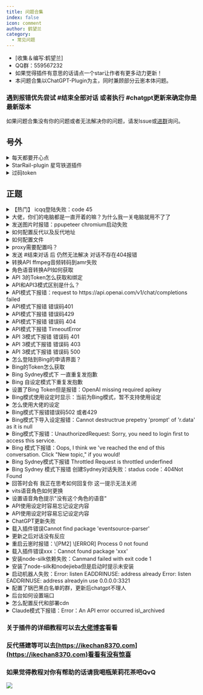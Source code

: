 ```yaml
---
title: 问题合集
index: false
icon: comment
author: 鹤望兰
category:
  - 常见问题
---
```


-   \[收集＆编写:鹤望兰]
-   QQ群：559567232
-   如果觉得插件有意思的话请点一个star让作者有更多动力更新！
- 本问题合集以ChatGPT-Plugin为主，同时兼顾部分云崽本体问题。
### 遇到报错优先尝试 #结束全部对话 或者执行 #chatgpt更新来确定你是最新版本
如果问题合集没有你的问题或者无法解决你的问题，请发Issue或[进群](http://qm.qq.com/cgi-bin/qm/qr?_wv=1027&k=W1o7KVZpZL0dzyHQH71W4JMF4Mgj0_rr&authKey=hcLg%2F6y5Fr4BUNNF2khPLRb2nwahfXWvE1lhHr%2FK%2FEDlGFUBweLQt%2F%2BXxoUuya8J&noverify=0&group_code=559567232)询问。

## 号外
<details> <summary>每天都要开心点</summary>

![](image/happy-1.jpg)

![](image/happy-2.jpg)

![](image/happy-3.jpg)

![](image/happy-4.png)

![](image/happy-5.jpg)

</details>


<details> 

<summary>
StarRail-plugin 星穹铁道插件
</summary>

Gitee：
```纯文本
https://gitee.com/hewang1an/StarRail-plugin
```
  Github：
```纯文本
https://github.com/hewang1an/StarRail-plugin
```
和ikechan8370一起写的插件，如果对你有帮助的话点个star吧！

QQ群：758447726 欢迎大佬们进群玩

</details>
<details>

<summary>
过码token
</summary>

[点此购买](https://afdian.net/item/cee6d21ca2d211eeb0a252540025c377)
支持[loveMys](https://github.com/babanbang/loveMys)和其他闭源插件。

</details>

## 正题



<details> 
<summary> 【热门】 icqq登陆失败：code 45</summary>

1. 若使用Miao崽+icqq，首先icqq更新到最新：`pnpm add -w icqq@latest`，在`config/config/bot.yaml`中配置`ver`和`sign_api_addr`，`ver`为版本号，需要和签名API配合，签名原仓库已删库，请参考其他第三方教程。注意签名API有冻结风险。

本项目提供一些自建API，使用前请浏览器访问以确保可用性，仅保证icqq可用，不保证时刻可用：

8.9.88：http://sign8988.yunzai.chat/sign?key=chatgpt-plugin
8.9.88：http://sign8990.yunzai.chat/sign?key=chatgpt-plugin
8.9.96：http://sign8996.yunzai.chat/sign?key=chatgpt-plugin
9.0.8：http://sign908.yunzai.chat/sign?key=chatgpt-plugin
9.0.15：http://sign915.yunzai.chat/sign?key=chatgpt-plugin （请确保你的icqq支持）

2. 其他方案：切换到chronocat或shamrock。\
chronocat已经有较多教程：\
   https://yunzai.icu/ \
   https://ikechan8370.com/archives/1697175065045 \
   https://blog.hanhanz.top/archives/801.html 

   [shamrock](https://github.com/whitechi73/OpenShamrock)参考官方教程即可，需要自己解决部署方式，安卓手机、模拟器等。



</details>

<details> 
<summary>
大佬，你们的电脑都是一直开着的嘛？为什么我一关电脑就用不了了
</summary>
> 可以挂服务器上，可以去阿里云白嫖七个月
</details>

<details> 
<summary>
发送图片时报错：ppupeteer chromium启动失败
</summary>


方法一：Yunzai目录里执行
```纯文本
pnpm add puppeteer@13.7.0 -w
```
方法二：Yunzai目录里先执行
```纯文本
pnpm install puppeteer@19.7.3 -w
```
再执行
```纯文本
node ./node_modules/puppeteer/install.js
```
等待进度条走完，再重启机器人就可以了

方法三：Yunzai目录里执行下列命令 记得复制完，很长
```纯文本
apt-get install ca-certificates fonts-liberation libasound2 libatk-bridge2.0-0 libatk1.0-0 libc6 libcairo2 libcups2 libdbus-1-3 libexpat1 libfontconfig1 libgbm1 libgcc1 libglib2.0-0 libgtk-3-0 libnspr4 libnss3 libpango-1.0-0 libpangocairo-1.0-0 libstdc++6 libx11-6 libx11-xcb1 libxcb1 libxcomposite1 libxcursor1 libxdamage1 libxext6 libxfixes3 libxi6 libxrandr2 libxrender1 libxss1 libxtst6 lsb-release wget xdg-utils libxkbcommon0 -y
```
</details>
<details> 
<summary>
如何配置反代以及反代地址
</summary>
首先进入锅巴插件 ，点击ChatGPT插件进行配置，将以下各对应Sydney反代地址(不是代理地址)填进你要用的模式

【API(openAiBaseUrl)】
```纯文本
https://openai-api.ikechan8370.com/v1
```
```纯文本
https://openai-api2.ikechan8370.com/v1
```
```纯文本
https://mondstadt.d201.eu.org/v1
```


【API3】
```纯文本
https://chatgpt.ikechan8370.com/backend-api/conversation
```
```纯文本
https://pimon.d201.cn/backend-api/conversation
```
【apiBaseUrl】
```纯文本
https://chatgpt.ikechan8370.com/backend-api
```
```纯文本
https://pimon.d201.cn/backend-api
```
【Bing】
```纯文本
https://bing.ikechan8370.com
```
```纯文本
https://666102.201666.xyz
```
```纯文本
https://bing.roki.best
```

</details>

<details> 
<summary>
如何配置文件
</summary>


推荐使用锅巴进行配置，直接配置config文件对小白不太友好

首先你需要下载一个锅巴插件 在确定锅巴插件载入成功后对机器人发送 #锅巴登录 之后根据自身情况选择内网还是外网登录

进入锅巴后找到ChatGPT插件点击 选择配置 配置好你的代理（没有可以不用填）or反代，以及各种你需要的东西，按需配置

![](image/GuobaConfig.png)
</details>

<details> 
<summary>
proxy需要配置吗？
</summary>
proxy不是必填项，如果你有proxy的话可以进行配置，没有的话自行跳过
</details>

<details> 
<summary>
发送 #结束对话 后 仍然无法解决 对话不存在404报错
</summary>
被抢指令了，其他插件的结束对话会回复“已经重置对话了！”和图1一样，但实际上这并不是本插件的回复，本插件的结束对话回复如图2所示

![](image/FakeReset.jpg)

![](image/ReallyReset.jpg)
</details>

<details> 
<summary>
转换API ffmpeg音频转码到amr失败
</summary>
发送消息错误`{"type":"record","file":"example.wav"}`

`Apirejection {code: -60, message: '音频转码到amr失败，请确认你的ffmpeg可以处理此转换' }`
-   windows解决办法

    [ffmpeg-master-latest-win64-gpl.zip](https://s.d201.eu.org/ffmpeg-master-latest-win64-gpl_zuEmD3nIlA.zip)

    下载完成后解压（如果配置完不生效的话记得重启电脑或者服务器）
    -   第一种方法：下载好ffmpeg并为 bin这个文件夹进行环境变量配置

        首先在控制面板中搜索环境变量，点击编辑系统环境变量

        ![](image/FFmpegVariable-1.png)

        点击系统属性中的环境变量

        ![](image/FFmpegVariable-2.png)

        点击环境变量中的系统变量，用鼠标选中Path，点击编辑

        ![](image/FFmpegVariable-3.jpg)

        点击编辑环境变量右侧的新建，将你的ffmpeg big目录完整路径粘贴进去，然后依次点击确定保存

        ![](image/FFmpegVariable-4.jpg)

        &#x20;在终端执行：ffmpeg -version 查看是否完成配置 如果出现下图样式则代表配置完成

        ![](image/FFmpegVariable-5.png)


    -   第二种方法（不推荐）：到Yunzai-Bot\config\config 目录下修改bot.yaml

        到Yunzai-Bot\config\config目录下修改文件bot.yaml，例如以下文本，填写你所下载的ffmpeg二进制文件
    
        ```纯文本
        # ffmpeg
        ffmpeg_path: D:\Yunzai-Bot\ffmpeg\bin\ffmpeg.exe      
        ffprobe_path: D:\Yunzai-Bot\ffmpeg\bin\ffprobe.exe                        PS：我是直接扔在了yunzai的根目录下，所以我这样填写。你的ffmpeg放在哪里填哪里
        ```
        完成后保存文件，重启你的yunzai就可以正常发\[语音]了
-   centos解决办法
    #### 因为要用到ffmpeg，不过 直接yum install 是不能安装的，所以要设置一下。
    #### 方法 1（yum安装）：
    通过第三方yum源（Nux Dextop）来进行安装。

    1.首先更新系统。
    ```纯文本
    sudo yum install epel-release -y
    sudo yum update -y

    ```
    2.导入密钥并设置源。
    ```纯文本
    sudo rpm --import http://li.nux.ro/download/nux/RPM-GPG-KEY-nux.ro
    sudo rpm -Uvh http://li.nux.ro/download/nux/dextop/el7/x86_64/nux-dextop-release-0-5.el7.nux.noarch.rpm
    ```
    3.安装ffmpeg。
    ```纯文本
    yum -y install ffmpeg ffmpeg-devel
    ```
    4.检查版本。
    ```纯文本
    ffmpeg -version
    ```
    #### 方法 2（编译安装）：
    先下载源码包：
    ```纯文本
    git clone https://git.ffmpeg.org/ffmpeg.git ffmpeg
    ```
    然后进入ffmpeg文件夹，依次执行下列语句，当然连起来也可以：
    ```纯文本
    cd ffmpeg
    ./configure
    make
    make install
    ```
    时间较长，不出意外会正常安装好。

    但是因为configure时候没有指定路径，所以直接ffmpeg会提示找不到。

    所以要将编译好的ffmpeg复制到bin目录即可：
    ```纯文本
    cp ffmpeg /usr/bin/ffmpeg
    ```
    然后检查版本。
    ```纯文本
    ffmpeg -version
    ```
    出现下图的样子就说明安装成功：

    安装完成

    然后到yunzai根目录

    在终端执行：在终端执行：ffmpeg -version 查看是否完成配置 ，出现下图样式则为配置成功

    ![](image/FFmpegCentos.png)
-   ubuntu和 debian解决办法

    极其简单，执行以下命令之后按照教程设置一下即可：
    ```纯文本
    apt install ffmpeg
    ```
    按“Y”下一步

    等待安装完成

    有时候会出现报错，不过要看清楚一下报错的内容，没有相关于ffmpeg字眼的报错就可以不用管了，就当他红红火火过新年吧

    安装完成后检查一下ffmpeg是否正常安装，执行命令：
    ```纯文本
    ffmpeg -version
    ```
    出现以下，就安装完了

    ![](image/FFmpegCentos-2.png)

    接下来就要配置yunzai的了

    进入yunzai根目录，输入指令
    ```纯文本
    vim config/config/bot.yaml
    ```
    嘿出现找不到指令那就安装一下"vim"ba
    ```纯文本
    apt install vim
    ```
    不过一般系统都会自带这个编辑器的....具体安装方法应该也是这样，应该也能安装完成，安装完成后就继续输入上面指令进行编辑吧

    输入完成后会弹出一长段东西

    ![](image/FFmpegCentos-YunzaiConfig.png)

    这就表示你进入了编辑模式，接下来按"i"进入编辑模式，下面要是出现了这句话就表示进入了

    ![](image/FFmpegCentos-YunzaiConfig-2.png)

    修改这些

    ```纯文本
    # ffmpeg
    ffmpeg_path: /usr/bin/ffmpeg
    ffprobe_path: /usr/bin/ffprobe

    ```

    ![](image/FFmpegCentos-YunzaiConfig-3.png)

    这样子你就成功的添加了他的二进制文件的位置了，按"Esc"键退出编辑模式，

    ![](image/FFmpegCentos-YunzaiConfig-4.png)

    继续输入":"进入模式选择，接下来输入"wq"后回车，保存文件

    ![](image/FFmpegCentos-YunzaiConfig-5.png)

    注意要回车

    重启你的yunzai，这样子你的ffmpeg就设置完成了\~

    ![](image/FFmpegCentos-YunzaiConfig-6.jpg)
</details>

<details> 
<summary>
角色语音转换API如何获取
</summary>

-   注册HugginFace账号（已经注册可以跳过）

    首先 你需要注册一个 Huggingface 账号 ([huggingface.co](http://huggingface.co "huggingface.co"))

    ![注册/登录 Hugging Face账号](image/Huggingface-Register.png "注册/登录 Hugging Face账号")
-   获取API以及如何配置

    进入

    [https://huggingface.co/spaces/ikechan8370/vits-uma-genshin-honkai ](https://huggingface.co/spaces/ikechan8370/vits-uma-genshin-honkai "https://huggingface.co/spaces/ikechan8370/vits-uma-genshin-honkai ")然后点击右上角竖着排列的三个点，选择第二项Duplicate this Space，修改Visibility，将Private改成Public，然后点Duplicate Space按钮即可  注意是从这个库里复制你的API 从原来的库里复制是没有view api的

    ![复制文字转角色语音仓库](image/Huggingface-ForkRepo.png "复制文字转角色语音仓库")

    ![设置为公开并复制项目 注意！！！必须要是Public，否则无法使用](image/Huggingface-Public.png "设置为公开并复制项目 注意！！！必须要是Public，否则无法使用")

    最后等待上方的Building变成Running 下滑到最底 点击view api 复制你的api地址在锅巴配置即可

    ![](image/Huggingface-Building.png)

    ![](image/Huggingface-Api.png)

    注意去掉最后的斜杠

    ![](image/Huggingface-ALLAPI.png)

    ![](image/Huggingface-Guoba.png)
    填入ChatGPT-Plugin的锅巴设置页面中的 ”语音转换API地址“内即可食用
</details>

<details> 
<summary>
API 3的Token怎么获取和绑定
</summary>
首先登录chatgpt网页版，然后在同一浏览器输入以下网址：

[https://chat.openai.com/api/auth/session](https://chat.openai.com/api/auth/session "https://chat.openai.com/api/auth/session")
-   你会获得类似如下一串json字符串`{"user":{"id":"AAA","name":"BBB","email":"CCC","image":"DDD","picture":"EEE","groups":[]},"expires":"FFF","accessToken":"XXX"}`
-   其中的XXX即为`ChatGPT AccessToken`&#x20;
-   对机器人发送#chatgpt设置Token （Token和命令需要分开发）
    ![](image/ChatGPT-API3-TOKEN.jpg)
    ![](image/ChatGPT-API3-TOKEN-SET.jpg)
</details>

<details> 
<summary>
API和API3模式区别是什么？
</summary>
API模式使用官方接口，只需要提供api key即可使用，但是API模式是需要收费的，收费规则为价格为`$0.0020/1K tokens`问题和回答加起来Token，目前价格为新号余额为5刀，相当于之前的50刀，所以不必担心为什么余额会变成5刀而不是18刀，该种方式响应速度更快，可配置项多，且不会像chatGPT官网一样总出现不可用的现象.

API3模式通过调用第三方提供的官网反代API，他会帮你绕过CF防护，需要提供ChatGPT的Token。效果与官网一致，相当于使用官网聊天，且该模式不需要付费，在官网也可以查到你的聊天记录，但是该种方式响应速度较慢，有时会因为人多出现不可用的原因，一般错误码为5开头的报错基本属于官方问题.

</details>

<details> 
<summary>
API模式下报错：request to  https://api.openai.com/v1/chat/completions  failed
</summary>
API和API3都被墙了，需要换成反代或者你有proxy也可以进行配置

![](image/ChatGPT-API-CETimeout.png)
</details>


<details> 
<summary>
API模式下报错 错误码401
</summary>
如果和下图一样那么就是你的key被封禁了，还有一种情况就是你的key是错误的，根据自己的报错进行判断，一般的key开头为sk

获取key的网址：

[https://platform.openai.com/account/api-keys](https://platform.openai.com/account/api-keys "https://platform.openai.com/account/api-keys")

![](image/ChatGPT-GetApiKey.jpg)
</details>


<details> 
<summary>
 API模式下报错 错误码429
</summary>
账号额度用完了 或者试用时间到期了 检查自己账号额度以及时间是否没问题

![](image/ChatGPT-API-429.jpg)
</details>

<details> 
<summary>
API模式下报错 错误码 404
</summary>
1.正常情况下404请发送 #结束对话 重新开启对话即可

2.如果报错信息内出现两个 v1 或者没有v1请按照下列方法解决

由于chatgpt这个依赖更新了baseURL的格式，openAI反代的格式进行了调整。 &#x20;
请务必检查以下操作以保证API模式和DallE画图功能正常： &#x20;
1\. 在plugins/chatgpt-plugin下执行pnpm i以保证依赖是最新的。 &#x20;
2\. 锅巴面板（或配置文件）中OpenAI API服务器地址后面带上/v1，例如：

[https://openai-api.ikechan8370.com/v1](https://openai-api.ikechan8370.com/v1?spm=wolai.workspace.0.0.7b176cfbRYVb3t "https://openai-api.ikechan8370.com/v1")（如果未配置该项可以忽略）

![](image/ChatGPT-API-404.jpg)
</details>


<details> 
<summary>
API模式下报错 TimeoutError
</summary>
可以尝试挂反代或者去锅巴将超时时间调长

![](image/ChatGPT-API-TimeoutError.png)
</details>


<details> 
<summary>
API 3模式下报错 错误码 401
</summary>
Token过期了，重新获取一下Token就好了

![](image/ChatGPT-API3-401.jpg)
</details>

<details> 
<summary>
API 3模式下报错 错误码 403
</summary>
可能是openai账号被封禁了 检查账号邮箱是否有openai官方给你发的邮件，如果有的话 那么就是账号被封禁了 ，只能换取没被封号的账号token

![](image/ChatGPT-API3-403.png)
</details>

<details> 
<summary>
API 3模式下报错 错误码 500
</summary>
检查自己的Token是否设置正确，请设置access Token，因为session Token容易失效

![](image/ChatGPT-API3-500.jpg)
</details>

<details> 
<summary>
怎么登陆到Bing的申请界面？
</summary>

新必应访问网址：[https://www.bing.com/new](https://www.bing.com/new "https://www.bing.com/new")

使用Edge浏览器，推荐使用dev版本，登录时请确定网址是cn.bing还是www\.bing

推荐使用outlook邮箱，注册并不麻烦，进入网站点击注册，跟着提示走即可，需要注意的是，微软通过申请一般都为账号设置了出生日期的账号，所以注册时记得填写出生日期

B站教程中的ModHeader扩展可能已失效，现在登录必应需要使用魔法，选择美国节点，如果登录不上检查魔法是否开了全局并且稳定代理。目前的必应申请基本都是秒过，点击加入候补名单可能下一秒你就可以直接进聊天界面了，如果显示更快地访问新必应那可能需要耐心等待几天，一般不会太久，太久没通过多半是寄了，重新注册个号申请吧

</details>

<details> 
<summary>
Bing的Token怎么获取
</summary>

推荐使用电脑操作，手机不方便获取Token

第一种方法：[登录www.bing.com](http://xn--www-sj3fu53h.bing.com "登录www.bing.com")，刷新一下网页，按F12或直接打开开发者模式，点击Console/控制台，运行如下代码，执行后自动在你的剪切板存储了必应Token
```纯文本
copy(document.cookie.split(";").find(cookie=>cookie.trim().startsWith("_U=")).split("=")[1]);
```
第二种方法：

[登录www.bing.com](http://xn--www-sj3fu53h.bing.com "登录www.bing.com")，刷新一下网页，按F12或直接打开开发者模式，点击Application/存储，点击左侧Storage下的Cookies，展开找到[https://www.bing.com](https://www.bing.com/ "https://www.bing.com")项，在右侧列表Name项下找到"*U"，* U的value即为必应Token

</details>


<details> 
<summary>
Bing Sydney模式下 一直重复发抱歉
</summary>
可以试试结束对话 或者换个问题解决，比较玄学。（也可能是读取聊天消息导致）

![](image/Sydney-ReSorry.jpg)
</details>

<details> 
<summary>
Bing 自设定模式下重复发抱歉
</summary>
可尝试换句话继续对话，有点运气成分或者编写设定的一些问题存在，比如特殊的屏蔽词等。也可能是由读取聊天消息导致的

![](image/Sydney-Custom-Sorry.jpg)

如果持续重复抱歉 说明这段对话已经被结束了 只能发生 #结束对话 重新开启对话
</details>


<details> 
<summary>
设置了Bing Token但是报错：OpenAI missing required apikey
</summary>
首先，你设置的是必应的Token，这个报错是因为你用的API模式，所以！你需要先发送指令 #chatgpt切换必应，切换成必应模式就可以了
</details>

<details> 
<summary>
Bing模式使用设定时显示：当前为Bing模式，暂不支持使用设定
</summary>
请注意，目前Bing共有五种模式，如果想要使用设定请注意切换自设定模式 发送  #chatgpt必应切换自设定 即可

![](image/Sydney-BingCustom-Cant.jpg)
</details>


<details> 
<summary>
怎么使用大佬的设定
</summary>
发送#chatgpt浏览设定，可以看到大佬们上传的各种设定，如果想换页码在浏览设定后面带上页码＋数字，先发送#chatgpt导入设定＋设定名字 ，然后再发送#chatgpt使用设定+设定名字即可

目前设定多为必应的自设定模式，切勿使用API 和API3导入设定

使用设定时不建议开启读取聊天记录，容易串台
</details>


<details> 
<summary>
 Bing模式下报错错误码502 或者429
</summary>
5开头的都是官方错误，和插件无关，多半是微软服务器爆炸了，429是因为微软也是调用OpenAI的API，有时Openai炸了必应跟着一起炸了你要说解决方法的话，那我的建议是入职微软或者买下微软大楼去升级他的服务器
</details>


<details> 
<summary>
Bing模式下导入设定报错：Cannot destructrue prepetry 'prompt' of 'r.data' as it is null
</summary>
检查指令格式是否正确  #chatgpt导入设定＋设定名字   请注意：不要带有任何符号 包括用空格隔开导入设定和设定名字 会导致找不到该设定从而出现报错

![](image/Sydney-null-Error-1.png)
![](image/Sydney-null-Error-1.png)
</details>



<details> 
<summary>
 Bing模式下报错‭：UnauthorizedRequest: Sorry, you need to login first to access this service.
</summary>
可能是Bing token过期了  挂梯子登录重新获取再配置即可
注意有时需要你先在网页上对话一次插件才可以使用

也有可能是你设置了多Token 而其中一个过期了 删掉过期的那个即可（#chatgpt删除必应token）

![](image/Sydney-Token-EXP.jpg)
</details>


<details> 
<summary>
Bing 模式下报错：Oops, I think we 've reached the end of this conversation. Click "New topic," if you would!
</summary>
你可能用的不是Sydney或者自设定模式，其他三种模式有对话上限，可以发 #结束对话 重新创建对话

![](image/Bing-NewTopic-Up.png)
</details>


<details> 
<summary>
 Bing Sydney模式下报错  Throttled Request is throttled underfined
</summary>
你的账号使用Sydney或者自设定模式过多 达到了日限流额  可等待12h后重新获取token再配置解决。

![](image/Sydney-Request-Man.jpg)

也可以换成还没有限流的号的token解决

2.目前可以更新版本进入锅巴配置Sydney反代解决
</details>


<details> 
<summary>
Bing Sydney 模式下报错  创建Sydney对话失败：stadus code：404Not Found
</summary>
首先检查自己有没有配置好全局代理或反代，这种情况是很可能是重定向到cn.bing了，如果配置好了全局代理或反代仍这样的话可以发送 #结束对话 重新创建对话试试
</details>


<details> 
<summary>
回答时会有 我正在思考如何回复你 这一提示无法关闭
</summary>
更新之后锅巴内没有关闭思考提示这一选项，需要手动对机器人发送指令#chatgpt关闭问题确认

![](image/Sydney-Sikaoing.jpg)
</details>


<details> 
<summary>
vits语音角色如何更换
</summary>
对机器人发送#chatgpt设置语音角色＋角色名 可使用的角色可在vits仓库进行查看

![](image/MuiscChanger.jpg)
</details>

<details> 
<summary>
设置语音角色提示"没有这个角色的语音"
</summary>
指令被土块抢了，去锅巴/群组配置/功能黑名单 找到土块的原神语音把它禁用了就可以了

![](image/Voice-Tukuai.jpg)
</details>

<details> 
<summary>
API使用设定时容易忘记设定内容
</summary>
是因为API和API3两种模式都很难玩设定，容易忘记内容，且API有着4096tokens上限，该上限为你的设定字数和对话累计字数加起来一共4096tokens，所以很容易超限自动结束对话，API3模式无法使用设定，因为你需要手动发文对API3进行洗脑，而且效果很差并不推荐

API把温度调高
</details>

<details> 
<summary>
API使用设定时容易忘记设定内容
</summary>
是因为API和API3两种模式都很难玩设定，容易忘记内容，且API有着4096tokens上限，该上限为你的设定字数和对话累计字数加起来一共4096tokens，所以很容易超限自动结束对话，API3模式无法使用设定，因为你需要手动发文对API3进行洗脑，而且效果很差并不推荐

</details>

<details> 
<summary>
 ChatGPT更新失败
</summary>
发送#chatgpt强制更新 就可以了，如果仍失败，可以等待一段时间后重新强制更新，如果长时间失败，建议删掉去重新去仓库重新拉取一遍
</details>

<details> 
<summary>
载入插件错误Cannot find package 'eventsource-parser'
</summary>
依赖掉了，去插件目录里执行pnpm install -p 装一下依赖，然后重启机器人就好了

![](image/No-package.jpg)
</details>

<details> 
<summary>
更新之后对话没有反应
</summary>
首先检查插件是否导入成功，可以先去插件目录里执行pnpm i把依赖都装一遍，然后重启机器人即可
</details>

<details> 
<summary>
重启云崽时报错：\[PM2] \[ERROR] Process 0 not found
</summary>
依次在云崽根目录里执行以下代码：

```纯文本
npm uninstall pm2 -g
```
然后再执行
```纯文本
npm install pm2 -g
```
最后再执行
```纯文本
pm2 update
```
</details>


<details> 
<summary>
载入插件错误xxx：Cannot found package 'xxx'
</summary>
插件更新时偶尔会添加一些依赖，在插件目录里执行pnpm install xxx或者pnpm i将依赖安装完成即可
</details>

<details> 
<summary>
安装node-silk依赖失败：Canmand failed with exit code 1
</summary>


-   windows解决方法：

    Windows需要在桌面配置C++桌面环境

    1.首先进入下载Visual studio installer

    2.在配置界面中选择桌面C++环境开发，如果为了节省空间，右边的配置和我一样就行

    ![](image/Voice-Node-Slilk.png)

    3.等待下载完成后重启电脑，选择登陆方式，然后选择搭建新项目，选择控制台应用

    4.弹出界面填写项目名称和项目文件生成的路径，点击右下角创建按钮完成创建
-   ubantu和debian解决方法

    在插件目录里执行以下代码即可
    ```纯文本
    sudo apt-get install build-essential
    ```
-   Centos解决方法

    在插件目录里执行以下代码即可
    ```纯文本
    sudo yum install gcc make automake autoconf libtool
    ```
node-silk不是必装项，如果上述方法无法起到作用的话，还是放弃装这个东西吧，node-silk主要是语音功能的方面，没有一定需求的忽略就行了
</details>

<details> 
<summary>
安装了node-silk和nodejieba但是启动时提示未安装
</summary>
因为这两个依赖安装到插件目录下面了，但是启动时会在云崽根目录找依赖，所以去跟云崽根目录执行，插件目录里面也需要装一遍，因为这byd搞不清路径

```纯文本
pnpm add nide-silk nidejieba -w
```
就可以了

现在装不上node-silk可以靠云转码解决，不用再装了
</details>

<details> 
<summary>
启动机器人失败：Error: listen EADDRINUSE: address already Error: listen EADDRINUSE: address alreadyin use 0.0.0.0:3321
</summary>
因为3321这个端口被占用了，所以启动失败了

方法一：手动去config.json文件夹里修改端口

方法二：windows用cmd执行以下命令
```纯文本
netstat -ano|findstr 3321
```
然后会弹出该端口的PID，比如被2448进程占用（该进程仅为举例，实际进程根据你的PID进行修改）
```纯文本
taskkill -pid 2248 -f
```
ubantu和debian：
1.  在终端输入`netstat -tln | grep 3321`，如果有输出，说明3321端口被占用。
2.  在终端输入`lsof -i : 3321`，查看占用3321端口的进程ID和名称，假设是1234和httpd。
3.  在终端输入`kill -9 1234`，杀死httpd进程
    Centos：
```纯文本
netstat -anp Igrep 3321 #查看占用端口的进程
```
然后
```纯文本
ki11 -9 PID #杀死占用端口的进程
```
</details>

<details> 
<summary>
配置了锅巴黑白名单的群，更新后chatgpt不理人
</summary>
最新版本对插件各功能名称进行了调整，再去重新配置一下关于本插件的黑白名单，否则可能会失效
</details>

<details> 
<summary>
 后台如何设置端口
</summary>
后台服务默认启动在3321端口上，如果需要修改端口，可以登陆后台管理员面板或登陆锅巴面板修改 系统Api服务端口 。

访问后台通常需要服务器开放3321端口，如果有部署管理面板的服务器，可以直接在面板上开放3321端口访问，如果未部署管理面板的服务器请往下看。
-   Windows服务器

    Windows服务器需要在 高级安全 Windows Defender 防火墙 中开启对应端口，通常可从控制面板→系统和安全→Windows Defender 防火墙→高级设置中进入

    进入后点击入站规则，右侧点击新建规则，如下图

    ![](image/Port-1.png)

    选择端口，点下一页

    ![](image/Port-2.png)

    端口处输入要开放的端口，这里默认是3321，如果进行了修改请自行改为你设置的端口，接下来全选下一页即可。
-   Linux服务器
    -   Ubuntu

        Ubuntu通常使用ufw，可以使用以下命令开放端口
        ```bash
        # sudo ufw allow <端口号> 
        # 默认配置使用3321端口
        sudo ufw allow 3321

        ```
    -   Centos

        Centos通常使用firewall-cmd，可以使用以下命令开放端口
        ```bash
        # firewall-cmd --zone=public --add-port=<端口号>/tcp --permanent
        # 默认配置使用3321端口
        firewall-cmd --zone=public --add-port=3321/tcp --permanent
        firewall-cmd --reload

        ```
    -   iptables

        其他使用iptables防火墙的服务器可以使用以下命令开放端口
        ```bash
        # sudo iptables -A INPUT -p tcp --dport <端口号> -j ACCEPT
        # 默认配置使用3321端口
        sudo iptables -A INPUT -p tcp --dport 3321 -j ACCEPT

        ```
如果服务器提供商有防火墙，则同时需要开放提供商的防火墙，以下以阿里云为例

如果是轻量应用服务器，可以在服务器的安全→防火墙中进行配置

![](image/Port-3.png)

如果是ECS服务器，需要在实例的安全组中进行配置

![](image/Port-4.png)

![](image/Port-5.png)
</details>


<details> 
<summary>
怎么配置反代和部署cdn
</summary>

> ⚠️域名和CDN均为收费服务，请根据自己的能力选择部署，有能力的建议都部署上，否则使用时会暴露服务器IP
> 为了保护服务器安全，推荐将预览版配置中的系统服务访问域名加上，需要你拥有一个可访问的域名（国内服务器域名需备案），在系统服务访问域名上填写你的域名+端口号，如果你使用nginx部署了反向代理，则可以不填端口号。
域名建议挂在cdn上，以保护服务器ip不被暴露

</details>




<details> 
<summary>
Claude模式下报错：Error：An API error occurred is\_archived
</summary>
因为你在向一个已归档的频道发送信息，可以解除已归档的频道发送限制并重新发送消息

![](image/Claude-Error_CARCH.jpg)
</details>


###   关于插件的详细教程可以去[大佬博客](https://blog.hanhanz.top "https://blog.hanhanz.top")看看

###   反代搭建等可以去[https://ikechan8370.com](https://ikechan8370.com)看看有没有惊喜


###   如果觉得教程对你有帮助的话请我喝瓶茉莉花茶吧QvQ

![](image/donate.png)
